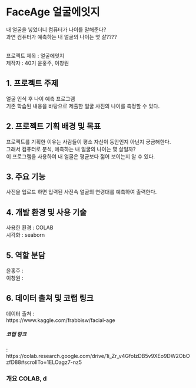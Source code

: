 # FaceAge 얼굴에잇지

내 얼굴을 넣었더니 컴퓨터가 나이를 말해준다?<br>
과연 컴퓨터가 예측하는 내 얼굴의 나이는 몇 살????<br>

<br>프로젝트 제목 : 얼굴에잇지
<br>제작자 : 40기 윤홍주, 이창원

<h2>1. 프로젝트 주제</h2>
  얼굴 인식 후 나이 예측 프로그램<br>
  기존 학습된 내용을 바탕으로 제출한 얼굴 사진의 나이를 측정할 수 있다.<br>
  

<h2>2. 프로젝트 기획 배경 및 목표</h2>
  프로젝트를 기획한 이유는 사람들이 평소 자신이 동안인지 아닌지 궁금해한다.<br>
  그래서 컴퓨터로 분석, 예측하는 내 얼굴의 나이는 몇 살일까?<br>
    이 프로그램을 사용하여 내 얼굴은 평균보다 젊어 보이는지 알 수 있다. <br>
  

<h2>3. 주요 기능</h2>
  사진을 업로드 하면 입력된 사진속 얼굴의 연령대를 예측하여 출력한다.

<h2>4.	개발 환경 및 사용 기술</h2>
  사용한 환경 : COLAB <br>
  시각화 : seaborn

<h2>5.	역할 분담</h2>
  윤홍주 :  <br>
  이창원 : 

<h2>6.	데이터 출쳐 및 코랩 링크 </h2>
데이터 출쳐 :<br> https://www.kaggle.com/frabbisw/facial-age <br>

<h5>코랩 링크</h5>  :<br> https://colab.research.google.com/drive/1i_Zr_v4GfoIzDB5v9XEo9DW2ObOzfD88#scrollTo=1ELOagz7-nz5 <br>



<h3>개요</h3<br>
  COLAB, d

